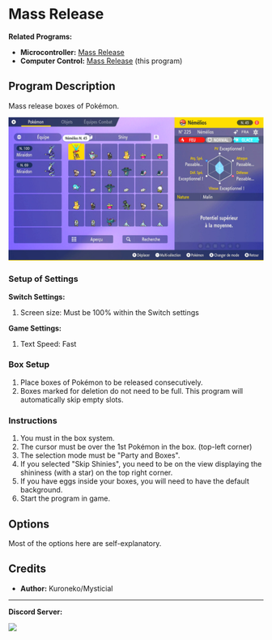 # Mass Release

**Related Programs:**

- **Microcontroller:** [Mass Release](https://github.com/PokemonAutomation/Microcontroller/blob/master/Wiki/Programs/PokemonSV/MassRelease.md)
- **Computer Control:** [Mass Release](https://github.com/PokemonAutomation/ComputerControl/blob/master/Wiki/Programs/PokemonSV/MassRelease.md) (this program)

## Program Description

Mass release boxes of Pokémon.

<img src="images/MassRelease-0.png">

### Setup of Settings

**Switch Settings:**

1. Screen size: Must be 100% within the Switch settings

**Game Settings:**

1. Text Speed: Fast

### Box Setup

1. Place boxes of Pokémon to be released consecutively.
2. Boxes marked for deletion do not need to be full. This program will automatically skip empty slots.

### Instructions

1. You must in the box system.
2. The cursor must be over the 1st Pokémon in the box. (top-left corner)
3. The selection mode must be "Party and Boxes".
4. If you selected "Skip Shinies", you need to be on the view displaying the shininess (with a star) on the top right corner.
5. If you have eggs inside your boxes, you will need to have the default background.
6. Start the program in game.


## Options

Most of the options here are self-explanatory.



## Credits

- **Author:** Kuroneko/Mysticial

<hr>

**Discord Server:** 

[<img src="https://canary.discordapp.com/api/guilds/695809740428673034/widget.png?style=banner2">](https://discord.gg/cQ4gWxN)


